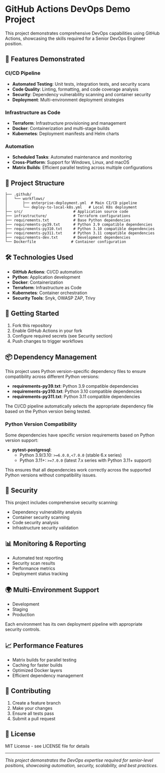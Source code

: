 # GitHub Actions DevOps Demo Project

This project demonstrates comprehensive DevOps capabilities using GitHub Actions, showcasing the skills required for a Senior DevOps Engineer position.

## 🚀 Features Demonstrated

### CI/CD Pipeline
- **Automated Testing**: Unit tests, integration tests, and security scans
- **Code Quality**: Linting, formatting, and code coverage analysis
- **Security**: Dependency vulnerability scanning and container security
- **Deployment**: Multi-environment deployment strategies

### Infrastructure as Code
- **Terraform**: Infrastructure provisioning and management
- **Docker**: Containerization and multi-stage builds
- **Kubernetes**: Deployment manifests and Helm charts

### Automation
- **Scheduled Tasks**: Automated maintenance and monitoring
- **Cross-Platform**: Support for Windows, Linux, and macOS
- **Matrix Builds**: Efficient parallel testing across multiple configurations

## 📁 Project Structure

```
├── .github/
│   └── workflows/
│       ├── enterprise-deployment.yml  # Main CI/CD pipeline
│       └── deploy-to-local-k8s.yml   # Local K8s deployment
├── src/                       # Application source code
├── infrastructure/            # Terraform configurations
├── requirements.txt           # Base Python dependencies
├── requirements-py39.txt      # Python 3.9 compatible dependencies
├── requirements-py310.txt     # Python 3.10 compatible dependencies
├── requirements-py311.txt     # Python 3.11 compatible dependencies
├── requirements-dev.txt       # Development dependencies
└── Dockerfile                # Container configuration
```

## 🛠️ Technologies Used

- **GitHub Actions**: CI/CD automation
- **Python**: Application development
- **Docker**: Containerization
- **Terraform**: Infrastructure as Code
- **Kubernetes**: Container orchestration
- **Security Tools**: Snyk, OWASP ZAP, Trivy

## 🚦 Getting Started

1. Fork this repository
2. Enable GitHub Actions in your fork
3. Configure required secrets (see Security section)
4. Push changes to trigger workflows

## 📦 Dependency Management

This project uses Python version-specific dependency files to ensure compatibility across different Python versions:

- **requirements-py39.txt**: Python 3.9 compatible dependencies
- **requirements-py310.txt**: Python 3.10 compatible dependencies  
- **requirements-py311.txt**: Python 3.11 compatible dependencies

The CI/CD pipeline automatically selects the appropriate dependency file based on the Python version being tested.

### Python Version Compatibility

Some dependencies have specific version requirements based on Python version support:

- **pytest-postgresql**: 
  - Python 3.9/3.10: `>=6.0.0,<7.0.0` (stable 6.x series)
  - Python 3.11+: `>=7.0.0` (latest 7.x series with Python 3.11+ support)

This ensures that all dependencies work correctly across the supported Python versions without compatibility issues.

## 🔐 Security

This project includes comprehensive security scanning:
- Dependency vulnerability analysis
- Container security scanning
- Code security analysis
- Infrastructure security validation

## 📊 Monitoring & Reporting

- Automated test reporting
- Security scan results
- Performance metrics
- Deployment status tracking

## 🌍 Multi-Environment Support

- Development
- Staging
- Production

Each environment has its own deployment pipeline with appropriate security controls.

## 📈 Performance Features

- Matrix builds for parallel testing
- Caching for faster builds
- Optimized Docker layers
- Efficient dependency management

## 🤝 Contributing

1. Create a feature branch
2. Make your changes
3. Ensure all tests pass
4. Submit a pull request

## 📝 License

MIT License - see LICENSE file for details

---

*This project demonstrates the DevOps expertise required for senior-level positions, showcasing automation, security, scalability, and best practices.* 